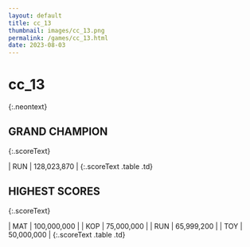 ```yaml
---
layout: default
title: cc_13
thumbnail: images/cc_13.png
permalink: /games/cc_13.html
date: 2023-08-03
---
```


# cc_13 
{:.neontext}

## GRAND CHAMPION
{:.scoreText}

| RUN | 128,023,870 | 
{:.scoreText .table .td}

## HIGHEST SCORES
{:.scoreText}

| MAT | 100,000,000 | 
| KOP | 75,000,000 | 
| RUN | 65,999,200 | 
| TOY | 50,000,000 | 
{:.scoreText .table .td}

